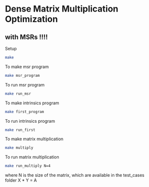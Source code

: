 # Dense Matrix Multiplication Optimization
## with MSRs !!!!


Setup
```bash
make
```

To make msr program
```bash
make msr_program
```

To run msr program
```bash
make run_msr
```

To make intrinsics program
```bash
make first_program
```

To run intrinsics program
```bash
make run_first
```

To make matrix multiplication
```bash
make multiply
```

To run matrix multiplication
```bash
make run_multiply N=4
```
where N is the size of the matrix, which are available in the test_cases folder
X * Y = A
